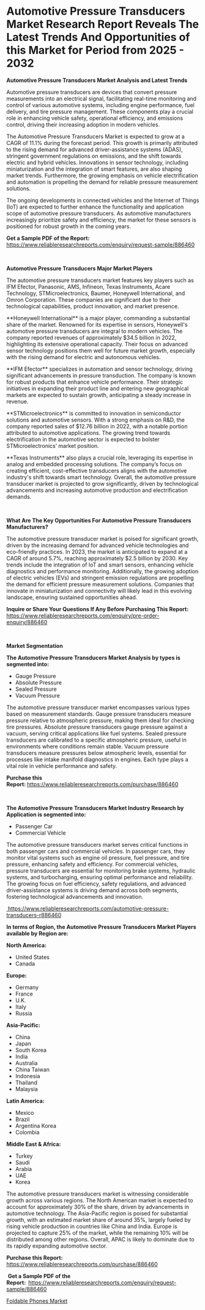 <p><h1>Automotive Pressure Transducers Market Research Report Reveals The Latest Trends And Opportunities of this Market for Period from 2025 - 2032</h1></p><p><strong>Automotive Pressure Transducers Market Analysis and Latest Trends</strong></p>
<p><p>Automotive pressure transducers are devices that convert pressure measurements into an electrical signal, facilitating real-time monitoring and control of various automotive systems, including engine performance, fuel delivery, and tire pressure management. These components play a crucial role in enhancing vehicle safety, operational efficiency, and emissions control, driving their increasing adoption in modern vehicles.</p><p>The Automotive Pressure Transducers Market is expected to grow at a CAGR of 11.1% during the forecast period. This growth is primarily attributed to the rising demand for advanced driver-assistance systems (ADAS), stringent government regulations on emissions, and the shift towards electric and hybrid vehicles. Innovations in sensor technology, including miniaturization and the integration of smart features, are also shaping market trends. Furthermore, the growing emphasis on vehicle electrification and automation is propelling the demand for reliable pressure measurement solutions.</p><p>The ongoing developments in connected vehicles and the Internet of Things (IoT) are expected to further enhance the functionality and application scope of automotive pressure transducers. As automotive manufacturers increasingly prioritize safety and efficiency, the market for these sensors is positioned for robust growth in the coming years.</p></p>
<p><strong>Get a Sample PDF of the Report:&nbsp;</strong> <a href="https://www.reliableresearchreports.com/enquiry/request-sample/886460?utm_campaign=2098&utm_medium=2&utm_source=Github&utm_content=ia&utm_term=06042025&utm_id=automotive-pressure-transducers">https://www.reliableresearchreports.com/enquiry/request-sample/886460</a></p>
<p>&nbsp;</p>
<p><strong>Automotive Pressure Transducers Major Market Players</strong></p>
<p><p>The automotive pressure transducers market features key players such as IFM Efector, Panasonic, AMS, Infineon, Texas Instruments, Acare Technology, STMicroelectronics, Baumer, Honeywell International, and Omron Corporation. These companies are significant due to their technological capabilities, product innovation, and market presence.</p><p>**Honeywell International** is a major player, commanding a substantial share of the market. Renowned for its expertise in sensors, Honeywell's automotive pressure transducers are integral to modern vehicles. The company reported revenues of approximately $34.5 billion in 2022, highlighting its extensive operational capacity. Their focus on advanced sensor technology positions them well for future market growth, especially with the rising demand for electric and autonomous vehicles.</p><p>**IFM Efector** specializes in automation and sensor technology, driving significant advancements in pressure transduction. The company is known for robust products that enhance vehicle performance. Their strategic initiatives in expanding their product line and entering new geographical markets are expected to sustain growth, anticipating a steady increase in revenue.</p><p>**STMicroelectronics** is committed to innovation in semiconductor solutions and automotive sensors. With a strong emphasis on R&D, the company reported sales of $12.76 billion in 2022, with a notable portion attributed to automotive applications. The growing trend towards electrification in the automotive sector is expected to bolster STMicroelectronics’ market position.</p><p>**Texas Instruments** also plays a crucial role, leveraging its expertise in analog and embedded processing solutions. The company’s focus on creating efficient, cost-effective transducers aligns with the automotive industry's shift towards smart technology. Overall, the automotive pressure transducer market is projected to grow significantly, driven by technological advancements and increasing automotive production and electrification demands.</p></p>
<p>&nbsp;</p>
<p><strong>What Are The Key Opportunities For Automotive Pressure Transducers Manufacturers?</strong></p>
<p><p>The automotive pressure transducer market is poised for significant growth, driven by the increasing demand for advanced vehicle technologies and eco-friendly practices. In 2023, the market is anticipated to expand at a CAGR of around 5.7%, reaching approximately $2.5 billion by 2030. Key trends include the integration of IoT and smart sensors, enhancing vehicle diagnostics and performance monitoring. Additionally, the growing adoption of electric vehicles (EVs) and stringent emission regulations are propelling the demand for efficient pressure measurement solutions. Companies that innovate in miniaturization and connectivity will likely lead in this evolving landscape, ensuring sustained opportunities ahead.</p></p>
<p><strong>Inquire or Share Your Questions If Any Before Purchasing This Report:</strong> <a href="https://www.reliableresearchreports.com/enquiry/pre-order-enquiry/886460?utm_campaign=2098&utm_medium=2&utm_source=Github&utm_content=ia&utm_term=06042025&utm_id=automotive-pressure-transducers">https://www.reliableresearchreports.com/enquiry/pre-order-enquiry/886460</a></p>
<p>&nbsp;</p>
<p><strong>Market Segmentation</strong></p>
<p><strong>The Automotive Pressure Transducers Market Analysis by types is segmented into:</strong></p>
<p><ul><li>Gauge Pressure</li><li>Absolute Pressure</li><li>Sealed Pressure</li><li>Vacuum Pressure</li></ul></p>
<p><p>The automotive pressure transducer market encompasses various types based on measurement standards. Gauge pressure transducers measure pressure relative to atmospheric pressure, making them ideal for checking tire pressures. Absolute pressure transducers gauge pressure against a vacuum, serving critical applications like fuel systems. Sealed pressure transducers are calibrated to a specific atmospheric pressure, useful in environments where conditions remain stable. Vacuum pressure transducers measure pressures below atmospheric levels, essential for processes like intake manifold diagnostics in engines. Each type plays a vital role in vehicle performance and safety.</p></p>
<p><strong>Purchase this Report:&nbsp;</strong><a href="https://www.reliableresearchreports.com/purchase/886460?utm_campaign=2098&utm_medium=2&utm_source=Github&utm_content=ia&utm_term=06042025&utm_id=automotive-pressure-transducers">https://www.reliableresearchreports.com/purchase/886460</a></p>
<p>&nbsp;</p>
<p><strong>The Automotive Pressure Transducers Market Industry Research by Application is segmented into:</strong></p>
<p><ul><li>Passenger Car</li><li>Commercial Vehicle</li></ul></p>
<p><p>The automotive pressure transducers market serves critical functions in both passenger cars and commercial vehicles. In passenger cars, they monitor vital systems such as engine oil pressure, fuel pressure, and tire pressure, enhancing safety and efficiency. For commercial vehicles, pressure transducers are essential for monitoring brake systems, hydraulic systems, and turbocharging, ensuring optimal performance and reliability. The growing focus on fuel efficiency, safety regulations, and advanced driver-assistance systems is driving demand across both segments, fostering technological advancements and innovation.</p></p>
<p><a href="https://www.reliableresearchreports.com/automotive-pressure-transducers-r886460?utm_campaign=2098&utm_medium=2&utm_source=Github&utm_content=ia&utm_term=06042025&utm_id=automotive-pressure-transducers">&nbsp;https://www.reliableresearchreports.com/automotive-pressure-transducers-r886460</a></p>
<p><strong>In terms of Region, the Automotive Pressure Transducers Market Players available by Region are:</strong></p>
<p>
    <p> <strong> North America: </strong>
        <ul>
            <li>United States</li>
            <li>Canada</li>
        </ul>
        </p> 
    <p> <strong> Europe: </strong>
        <ul>
            <li>Germany</li>
            <li>France</li>
            <li>U.K.</li>
            <li>Italy</li>
            <li>Russia</li>
        </ul>
        </p> 
    <p> <strong> Asia-Pacific: </strong>
        <ul>
            <li>China</li>
            <li>Japan</li>
            <li>South Korea</li>
            <li>India</li>
            <li>Australia</li>
            <li>China Taiwan</li>
            <li>Indonesia</li>
            <li>Thailand</li>
            <li>Malaysia</li>
        </ul>
        </p> 
    <p> <strong> Latin America: </strong>
        <ul>
            <li>Mexico</li>
            <li>Brazil</li>
            <li>Argentina Korea</li>
            <li>Colombia</li>
        </ul>
        </p> 
    <p> <strong> Middle East & Africa: </strong>
        <ul>
            <li>Turkey</li>
            <li>Saudi</li>
            <li>Arabia</li>
            <li>UAE</li>
            <li>Korea</li>
        </ul>
    </p>
    </p>
<p><p>The automotive pressure transducers market is witnessing considerable growth across various regions. The North American market is expected to account for approximately 30% of the share, driven by advancements in automotive technology. The Asia-Pacific region is poised for substantial growth, with an estimated market share of around 35%, largely fueled by rising vehicle production in countries like China and India. Europe is projected to capture 25% of the market, while the remaining 10% will be distributed among other regions. Overall, APAC is likely to dominate due to its rapidly expanding automotive sector.</p></p>
<p><strong>Purchase this Report: </strong><a href="https://www.reliableresearchreports.com/purchase/886460?utm_campaign=2098&utm_medium=2&utm_source=Github&utm_content=ia&utm_term=06042025&utm_id=automotive-pressure-transducers">https://www.reliableresearchreports.com/purchase/886460</a></p>
<p>&nbsp;<strong>Get a Sample PDF of the Report:&nbsp;&nbsp;</strong><a href="https://www.reliableresearchreports.com/enquiry/request-sample/886460?utm_campaign=2098&utm_medium=2&utm_source=Github&utm_content=ia&utm_term=06042025&utm_id=automotive-pressure-transducers">https://www.reliableresearchreports.com/enquiry/request-sample/886460</a></p>
<p><strong></strong></p>
<p><p><a href="https://github.com/bmorecock/Market-Research-Report-List-6/blob/main/foldable-phones-market.md?utm_campaign=2098&utm_medium=2&utm_source=Github&utm_content=ia&utm_term=06042025&utm_id=automotive-pressure-transducers">Foldable Phones Market</a></p></p>